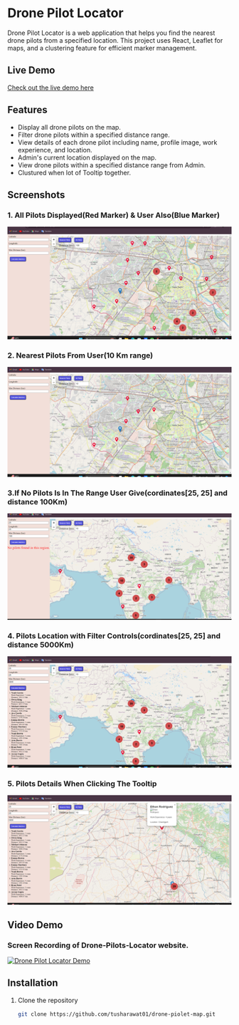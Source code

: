 # Drone Pilot Locator

Drone Pilot Locator is a web application that helps you find the nearest drone pilots from a specified location. This project uses React, Leaflet for maps, and a clustering feature for efficient marker management.

## Live Demo

[Check out the live demo here](https://drone-pilot-map.netlify.app/)

## Features

- Display all drone pilots on the map.
- Filter drone pilots within a specified distance range.
- View details of each drone pilot including name, profile image, work experience, and location.
- Admin's current location displayed on the map.
- View drone pilots within a specified distance range from Admin.
- Clustured when lot of Tooltip together.

## Screenshots

### 1. All Pilots Displayed(Red Marker) & User Also(Blue Marker)
![All Pilots Displayed](public/screenshots/LandingPage&ShowingUserLocation.png)

### 2. Nearest Pilots From User(10 Km range)
![Nearest Pilots From User](public/screenshots/PilotsNearYou.png)

### 3.If No Pilots Is In The Range User Give(cordinates[25, 25] and distance 100Km)
![If No Pilots Is In The Range User Give](public/screenshots/NoPilotInARange.png)

### 4. Pilots Location with Filter Controls(cordinates[25, 25] and distance 5000Km)
![Pilots Location with Filter Controls](public/screenshots/FilterTop10Pilots.png)

### 5. Pilots Details When Clicking The Tooltip
![Pilots Details When Clicking The Tooltip](public/screenshots/DetailsOfEveryPilot.png)

## Video Demo

### Screen Recording of Drone-Pilots-Locator website.
[![Drone Pilot Locator Demo](https://img.youtube.com/vi/5bmOmVaYuwI/0.jpg)](https://www.youtube.com/watch?v=5bmOmVaYuwI)


## Installation

1. Clone the repository
   ```sh
   git clone https://github.com/tusharawat01/drone-piolet-map.git

